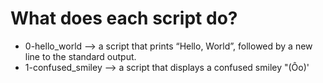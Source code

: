 # What does each script do?

- 0-hello_world --> a script that prints “Hello, World”, followed by a new line to the standard output. 		
- 1-confused_smiley --> a script that displays a confused smiley "(Ôo)'

